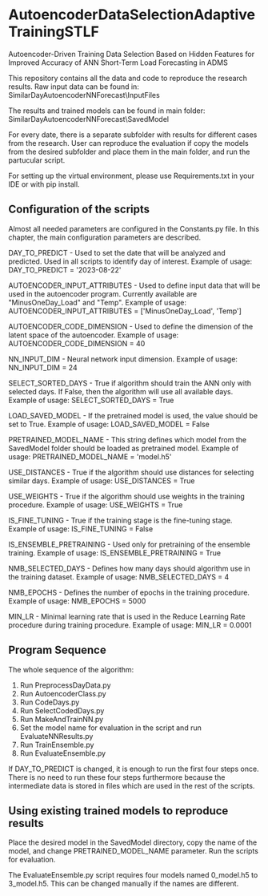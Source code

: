 # AutoencoderDataSelectionAdaptiveTrainingSTLF
 Autoencoder-Driven Training Data Selection Based on Hidden Features for Improved Accuracy of ANN Short-Term Load Forecasting in ADMS

This repository contains all the data and code to reproduce the research results. Raw input data can be found in:
SimilarDayAutoencoderNNForecast\InputFiles

The results and trained models can be found in main folder:
SimilarDayAutoencoderNNForecast\SavedModel

For every date, there is a separate subfolder with results for different cases from the research. User can reproduce the evaluation if copy the models from the desired subfolder and place them in the main folder, and run the partucular script.

For setting up the virtual environment, please use Requirements.txt in your IDE or with pip install.

## Configuration of the scripts
Almost all needed parameters are configured in the Constants.py file. In this chapter, the main configuration parameters are described.

DAY_TO_PREDICT - Used to set the date that will be analyzed and predicted. Used in all scripts to identify day of interest. Example of usage:
DAY_TO_PREDICT = '2023-08-22'

AUTOENCODER_INPUT_ATTRIBUTES - Used to define input data that will be used in the autoencoder program. Currently available are "MinusOneDay_Load" and "Temp". Example of usage:
AUTOENCODER_INPUT_ATTRIBUTES = ['MinusOneDay_Load', 'Temp']

AUTOENCODER_CODE_DIMENSION - Used to define the dimension of the latent space of the autoencoder. Example of usage:
AUTOENCODER_CODE_DIMENSION = 40

NN_INPUT_DIM - Neural network input dimension. Example of usage:
NN_INPUT_DIM = 24

SELECT_SORTED_DAYS - True if algorithm should train the ANN only with selected days. If False, then the algorithm will use all available days. Example of usage:
SELECT_SORTED_DAYS = True

LOAD_SAVED_MODEL - If the pretrained model is used, the value should be set to True. Example of usage:
LOAD_SAVED_MODEL = False

PRETRAINED_MODEL_NAME - This string defines which model from the SavedModel folder should be loaded as pretrained model. Example of usage:
PRETRAINED_MODEL_NAME = 'model.h5'

USE_DISTANCES - True if the algorithm should use distances for selecting similar days. Example of usage:
USE_DISTANCES = True

USE_WEIGHTS - True if the algorithm should use weights in the training procedure. Example of usage:
USE_WEIGHTS = True

IS_FINE_TUNING - True if the training stage is the fine-tuning stage. Example of usage:
IS_FINE_TUNING = False

IS_ENSEMBLE_PRETRAINING - Used only for pretraining of the ensemble training. Example of usage:
IS_ENSEMBLE_PRETRAINING = True

NMB_SELECTED_DAYS - Defines how many days should algorithm use in the training dataset. Example of usage:
NMB_SELECTED_DAYS = 4

NMB_EPOCHS - Defines the number of epochs in the training procedure. Example of usage:
NMB_EPOCHS = 5000

MIN_LR - Minimal learning rate that is used in the Reduce Learning Rate procedure during training procedure. Example of usage:
MIN_LR = 0.0001

## Program Sequence
The whole sequence of the algorithm:
1. Run PreprocessDayData.py
2. Run AutoencoderClass.py
3. Run CodeDays.py
4. Run SelectCodedDays.py
5. Run MakeAndTrainNN.py
6. Set the model name for evaluation in the script and run EvaluateNNResults.py
7. Run TrainEnsemble.py
8. Run EvaluateEnsemble.py

If DAY_TO_PREDICT is changed, it is enough to run the first four steps once. There is no need to run these four steps furthermore because the intermediate data is stored in files which are used in the rest of the scripts.

## Using existing trained models to reproduce results
Place the desired model in the SavedModel directory, copy the name of the model, and change PRETRAINED_MODEL_NAME parameter. Run the scripts for evaluation.

The EvaluateEnsemble.py script requires four models named 0_model.h5 to 3_model.h5. This can be changed manually if the names are different.
